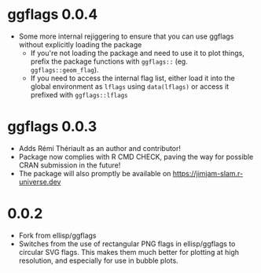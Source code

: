 # ggflags 0.0.4

- Some more internal rejiggering to ensure that you can use ggflags without explicitly loading the package
  - If you're not loading the package and need to use it to plot things, prefix the package functions with `ggflags::` (eg. `ggflags::geom_flag`).
  - If you need to access the internal flag list, either load it into the global environment as `lflags` using `data(lflags)` or access it prefixed with `ggflags::lflags`

# ggflags 0.0.3

- Adds Rémi Thériault as an author and contributor!
- Package now complies with R CMD CHECK, paving the way for possible CRAN submission in the future!
- The package will also promptly be available on https://jimjam-slam.r-universe.dev

# 0.0.2

- Fork from ellisp/ggflags
- Switches from the use of rectangular PNG flags in ellisp/ggflags to circular SVG flags. This makes them much better for plotting at high resolution, and especially for use in bubble plots.
